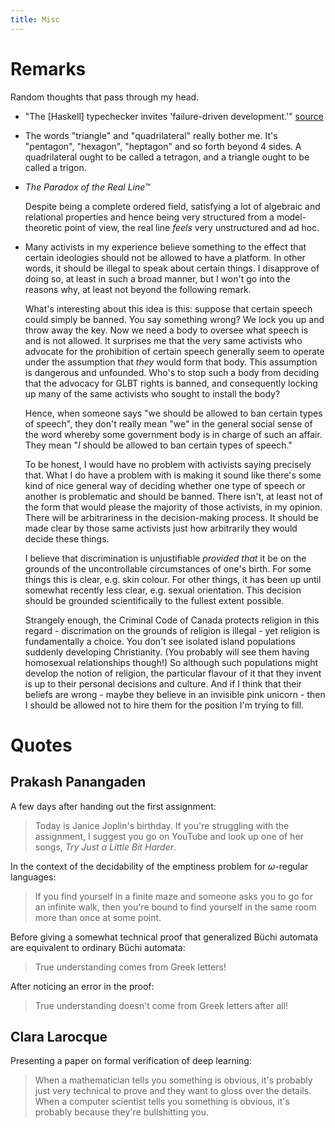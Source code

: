 ```yaml
---
title: Misc
---
```


# Remarks

Random thoughts that pass through my head.

  * "The [Haskell] typechecker invites 'failure-driven development.'"
    [source](http://bitemyapp.com/posts/2017-05-03-what-a-haskell-study-group-is-not.html)

  * The words "triangle" and "quadrilateral" really bother me.
    It's "pentagon", "hexagon", "heptagon" and so forth beyond 4 sides.
    A quadrilateral ought to be called a tetragon, and a triangle ought to be
    called a trigon.

  * _The Paradox of the Real Line™_

    Despite being a complete ordered field, satisfying a lot of algebraic and
    relational properties and hence being very structured from a
    model-theoretic point of view, the real line *feels* very unstructured and
    ad hoc.

  * Many activists in my experience believe something to the effect that
    certain ideologies should not be allowed to have a platform.
    In other words, it should be illegal to speak about certain things.
    I disapprove of doing so, at least in such a broad manner, but I won't go
    into the reasons why, at least not beyond the following remark.

    What's interesting about this idea is this:
    suppose that certain speech could simply be banned.
    You say something wrong? We lock you up and throw away the key.
    Now we need a body to oversee what speech is and is not allowed.
    It surprises me that the very same activists who advocate for the
    prohibition of certain speech generally seem to operate under the
    assumption that *they* would form that body.
    This assumption is dangerous and unfounded.
    Who's to stop such a body from deciding that the advocacy for GLBT rights
    is banned, and consequently locking up many of the same activists who
    sought to install the body?

    Hence, when someone says "we should be allowed to ban certain types of
    speech", they don't really mean "we" in the general social sense of the
    word whereby some government body is in charge of such an affair.
    They mean "*I* should be allowed to ban certain types of speech."

    To be honest, I would have no problem with activists saying precisely that.
    What I do have a problem with is making it sound like there's some kind of
    nice general way of deciding whether one type of speech or another is
    problematic and should be banned.
    There isn't, at least not of the form that would please the majority of
    those activists, in my opinion.
    There will be arbitrariness in the decision-making process.
    It should be made clear by those same activists just how arbitrarily they
    would decide these things.

    I believe that discrimination is unjustifiable *provided that* it be on the
    grounds of the uncontrollable circumstances of one's birth.
    For some things this is clear, e.g. skin colour.
    For other things, it has been up until somewhat recently less clear, e.g.
    sexual orientation.
    This decision should be grounded scientifically to the fullest extent
    possible.

    Strangely enough, the Criminal Code of Canada protects religion in this
    regard - discrimation on the grounds of religion is illegal - yet religion
    is fundamentally a choice.
    You don't see isolated island populations suddenly developing Christianity.
    (You probably will see them having homosexual relationships though!)
    So although such populations might develop the notion of religion, the
    particular flavour of it that they invent is up to their personal decisions
    and culture.
    And if I think that their beliefs are wrong - maybe they believe in an
    invisible pink unicorn - then I should be allowed not to hire them for the
    position I'm trying to fill.

# Quotes

## Prakash Panangaden

A few days after handing out the first assignment:

> Today is Janice Joplin's birthday. If you're struggling with the assignment,
> I suggest you go on YouTube and look up one of her songs, _Try Just a Little
> Bit Harder_.

In the context of the decidability of the emptiness problem for
$\omega$-regular languages:

> If you find yourself in a finite maze and someone asks you to go for an
> infinite walk, then you're bound to find yourself in the same room more than
> once at some point.

Before giving a somewhat technical proof that generalized Büchi automata are
equivalent to ordinary Büchi automata:

> True understanding comes from Greek letters!

After noticing an error in the proof:

> True understanding doesn't come from Greek letters after all!

## Clara Larocque

Presenting a paper on formal verification of deep learning:

> When a mathematician tells you something is obvious, it's probably just very
> technical to prove and they want to gloss over the details.
> When a computer scientist tells you something is obvious, it's probably
> because they're bullshitting you.
